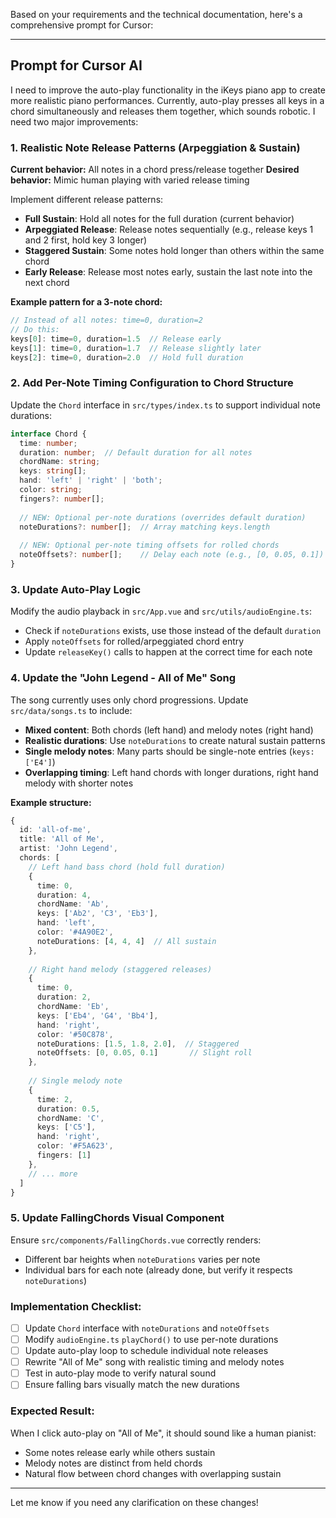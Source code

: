 Based on your requirements and the technical documentation, here's a comprehensive prompt for Cursor:

---

## Prompt for Cursor AI

I need to improve the auto-play functionality in the iKeys piano app to create more realistic piano performances. Currently, auto-play presses all keys in a chord simultaneously and releases them together, which sounds robotic. I need two major improvements:

### 1. Realistic Note Release Patterns (Arpeggiation & Sustain)

**Current behavior:** All notes in a chord press/release together
**Desired behavior:** Mimic human playing with varied release timing

Implement different release patterns:

- **Full Sustain**: Hold all notes for the full duration (current behavior)
- **Arpeggiated Release**: Release notes sequentially (e.g., release keys 1 and 2 first, hold key 3 longer)
- **Staggered Sustain**: Some notes hold longer than others within the same chord
- **Early Release**: Release most notes early, sustain the last note into the next chord

**Example pattern for a 3-note chord:**
```typescript
// Instead of all notes: time=0, duration=2
// Do this:
keys[0]: time=0, duration=1.5  // Release early
keys[1]: time=0, duration=1.7  // Release slightly later  
keys[2]: time=0, duration=2.0  // Hold full duration
```

### 2. Add Per-Note Timing Configuration to Chord Structure

Update the `Chord` interface in `src/types/index.ts` to support individual note durations:

```typescript
interface Chord {
  time: number;
  duration: number;  // Default duration for all notes
  chordName: string;
  keys: string[];
  hand: 'left' | 'right' | 'both';
  color: string;
  fingers?: number[];
  
  // NEW: Optional per-note durations (overrides default duration)
  noteDurations?: number[];  // Array matching keys.length
  
  // NEW: Optional per-note timing offsets for rolled chords
  noteOffsets?: number[];    // Delay each note (e.g., [0, 0.05, 0.1])
}
```

### 3. Update Auto-Play Logic

Modify the audio playback in `src/App.vue` and `src/utils/audioEngine.ts`:

- Check if `noteDurations` exists, use those instead of the default `duration`
- Apply `noteOffsets` for rolled/arpeggiated chord entry
- Update `releaseKey()` calls to happen at the correct time for each note

### 4. Update the "John Legend - All of Me" Song

The song currently uses only chord progressions. Update `src/data/songs.ts` to include:

- **Mixed content**: Both chords (left hand) and melody notes (right hand)
- **Realistic durations**: Use `noteDurations` to create natural sustain patterns
- **Single melody notes**: Many parts should be single-note entries (`keys: ['E4']`)
- **Overlapping timing**: Left hand chords with longer durations, right hand melody with shorter notes

**Example structure:**
```typescript
{
  id: 'all-of-me',
  title: 'All of Me',
  artist: 'John Legend',
  chords: [
    // Left hand bass chord (hold full duration)
    {
      time: 0,
      duration: 4,
      chordName: 'Ab',
      keys: ['Ab2', 'C3', 'Eb3'],
      hand: 'left',
      color: '#4A90E2',
      noteDurations: [4, 4, 4]  // All sustain
    },
    
    // Right hand melody (staggered releases)
    {
      time: 0,
      duration: 2,
      chordName: 'Eb',
      keys: ['Eb4', 'G4', 'Bb4'],
      hand: 'right',
      color: '#50C878',
      noteDurations: [1.5, 1.8, 2.0],  // Staggered
      noteOffsets: [0, 0.05, 0.1]       // Slight roll
    },
    
    // Single melody note
    {
      time: 2,
      duration: 0.5,
      chordName: 'C',
      keys: ['C5'],
      hand: 'right',
      color: '#F5A623',
      fingers: [1]
    },
    // ... more
  ]
}
```

### 5. Update FallingChords Visual Component

Ensure `src/components/FallingChords.vue` correctly renders:
- Different bar heights when `noteDurations` varies per note
- Individual bars for each note (already done, but verify it respects `noteDurations`)

### Implementation Checklist:

- [ ] Update `Chord` interface with `noteDurations` and `noteOffsets`
- [ ] Modify `audioEngine.ts` `playChord()` to use per-note durations
- [ ] Update auto-play loop to schedule individual note releases
- [ ] Rewrite "All of Me" song with realistic timing and melody notes
- [ ] Test in auto-play mode to verify natural sound
- [ ] Ensure falling bars visually match the new durations

### Expected Result:

When I click auto-play on "All of Me", it should sound like a human pianist:
- Some notes release early while others sustain
- Melody notes are distinct from held chords
- Natural flow between chord changes with overlapping sustain

---

Let me know if you need any clarification on these changes!